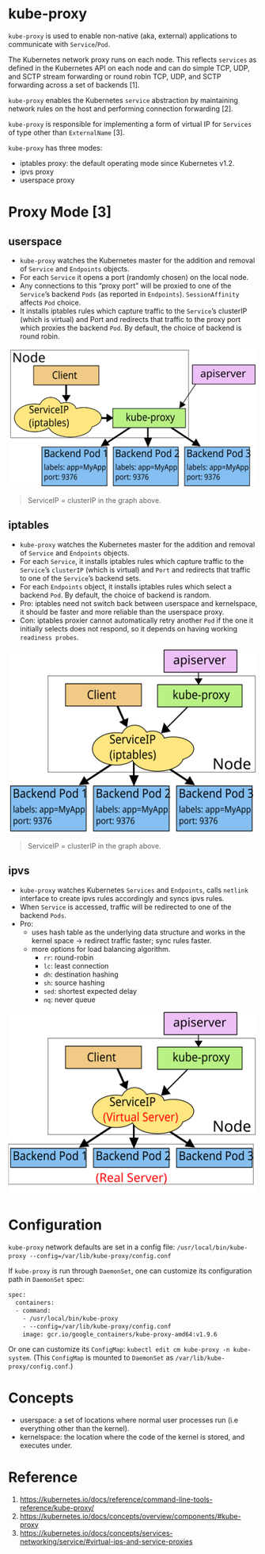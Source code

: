 # kube-proxy

`kube-proxy` is used to enable non-native (aka, external) applications to communicate with `Service`/`Pod`.

The Kubernetes network proxy runs on each node. This reflects `services` as defined in the Kubernetes API on each node and can do simple TCP, UDP, and SCTP stream forwarding or round robin TCP, UDP, and SCTP forwarding across a set of backends [1].

`kube-proxy` enables the Kubernetes `service` abstraction by maintaining network rules on the host and performing connection forwarding [2].

`kube-proxy` is responsible for implementing a form of virtual IP for `Services` of type other than `ExternalName` [3].

`kube-proxy` has three modes:
* iptables proxy: the default operating mode since Kubernetes v1.2.
* ipvs proxy
* userspace proxy


# Proxy Mode [3]

## userspace

* `kube-proxy` watches the Kubernetes master for the addition and removal of `Service` and `Endpoints` objects.
* For each `Service` it opens a port (randomly chosen) on the local node.
* Any connections to this “proxy port” will be proxied to one of the `Service`’s backend `Pods` (as reported in `Endpoints`). `SessionAffinity` affects `Pod` choice.
* It installs iptables rules which capture traffic to the `Service`’s clusterIP (which is virtual) and Port and redirects that traffic to the proxy port which proxies the backend `Pod`. By default, the choice of backend is round robin.

![image](namespace.svg)

> ServiceIP = clusterIP in the graph above.


## iptables

* `kube-proxy` watches the Kubernetes master for the addition and removal of `Service` and `Endpoints` objects.
* For each `Service`, it installs iptables rules which capture traffic to the `Service`’s `clusterIP` (which is virtual) and `Port` and redirects that traffic to one of the `Service`’s backend sets.
* For each `Endpoints` object, it installs iptables rules which select a backend `Pod`. By default, the choice of backend is random.
* Pro: iptables need not switch back between userspace and kernelspace, it should be faster and more reliable than the userspace proxy.
* Con: iptables proxier cannot automatically retry another `Pod` if the one it initially selects does not respond, so it depends on having working `readiness probes`.

![image](iptables.svg)

> ServiceIP = clusterIP in the graph above.


## ipvs

* `kube-proxy` watches Kubernetes `Services` and `Endpoints`, calls `netlink` interface to create ipvs rules accordingly and syncs ipvs rules.
* When `Service` is accessed, traffic will be redirected to one of the backend `Pods`.
* Pro:
  - uses hash table as the underlying data structure and works in the kernel space -> redirect traffic faster; sync rules faster.
  - more options for load balancing algorithm.
    - `rr`: round-robin
    - `lc`: least connection
    - `dh`: destination hashing
    - `sh`: source hashing
    - `sed`: shortest expected delay
    - `nq`: never queue

![image](ipvs.svg)


# Configuration

`kube-proxy` network defaults are set in a config file: `/usr/local/bin/kube-proxy --config=/var/lib/kube-proxy/config.conf`

If `kube-proxy` is run through `DaemonSet`, one can customize its configuration path in `DaemonSet` spec:

```
spec:
  containers:
  - command:
    - /usr/local/bin/kube-proxy
    - --config=/var/lib/kube-proxy/config.conf
    image: gcr.io/google_containers/kube-proxy-amd64:v1.9.6
```

Or one can customize its `ConfigMap`: `kubectl edit cm kube-proxy -n kube-system`. (This `ConfigMap` is mounted to `DaemonSet` as `/var/lib/kube-proxy/config.conf`.)


# Concepts

* userspace: a set of locations where normal user processes run (i.e everything other than the kernel).
* kernelspace: the location where the code of the kernel is stored, and executes under.


# Reference

1. https://kubernetes.io/docs/reference/command-line-tools-reference/kube-proxy/
2. https://kubernetes.io/docs/concepts/overview/components/#kube-proxy
3. https://kubernetes.io/docs/concepts/services-networking/service/#virtual-ips-and-service-proxies
